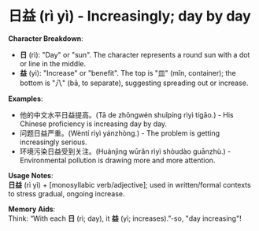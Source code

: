 # **日益 (rì yì) - Increasingly; day by day**

**Character Breakdown**:  
- **日** (rì): "Day" or "sun". The character represents a round sun with a dot or line in the middle.  
- **益** (yì): "Increase" or "benefit". The top is "皿" (mǐn, container); the bottom is "八" (bā, to separate), suggesting spreading out or increase.

**Examples**:  
- 他的中文水平日益提高。(Tā de zhōngwén shuǐpíng rìyì tígāo.) - His Chinese proficiency is increasing day by day.  
- 问题日益严重。(Wèntí rìyì yánzhòng.) - The problem is getting increasingly serious.  
- 环境污染日益受到关注。(Huánjìng wūrǎn rìyì shòudào guānzhù.) - Environmental pollution is drawing more and more attention.

**Usage Notes**:  
**日益** (rì yì) + [monosyllabic verb/adjective]; used in written/formal contexts to stress gradual, ongoing increase.

**Memory Aids**:  
Think: “With each **日** (rì; day), it **益** (yì; increases).”-so, "day increasing"!